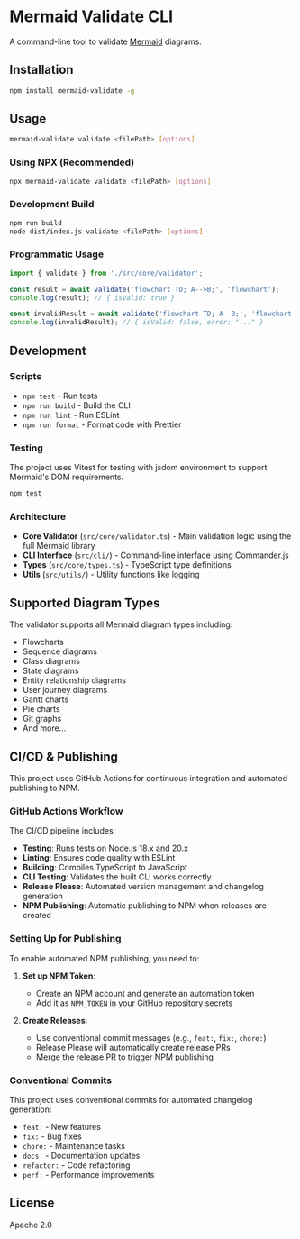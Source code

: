 # Mermaid Validate CLI

A command-line tool to validate [Mermaid](https://mermaid.js.org/) diagrams.

## Installation

```bash
npm install mermaid-validate -g
```

## Usage

```bash
mermaid-validate validate <filePath> [options]
```

### Using NPX (Recommended)

```bash
npx mermaid-validate validate <filePath> [options]
```

### Development Build

```bash
npm run build
node dist/index.js validate <filePath> [options]
```

### Programmatic Usage

```typescript
import { validate } from './src/core/validator';

const result = await validate('flowchart TD; A-->B;', 'flowchart');
console.log(result); // { isValid: true }

const invalidResult = await validate('flowchart TD; A--B;', 'flowchart');
console.log(invalidResult); // { isValid: false, error: "..." }
```

## Development

### Scripts

- `npm test` - Run tests
- `npm run build` - Build the CLI
- `npm run lint` - Run ESLint
- `npm run format` - Format code with Prettier

### Testing

The project uses Vitest for testing with jsdom environment to support Mermaid's DOM requirements.

```bash
npm test
```

### Architecture

- **Core Validator** (`src/core/validator.ts`) - Main validation logic using the full Mermaid library
- **CLI Interface** (`src/cli/`) - Command-line interface using Commander.js
- **Types** (`src/core/types.ts`) - TypeScript type definitions
- **Utils** (`src/utils/`) - Utility functions like logging

## Supported Diagram Types

The validator supports all Mermaid diagram types including:
- Flowcharts
- Sequence diagrams
- Class diagrams
- State diagrams
- Entity relationship diagrams
- User journey diagrams
- Gantt charts
- Pie charts
- Git graphs
- And more...

## CI/CD & Publishing

This project uses GitHub Actions for continuous integration and automated publishing to NPM.

### GitHub Actions Workflow

The CI/CD pipeline includes:
- **Testing**: Runs tests on Node.js 18.x and 20.x
- **Linting**: Ensures code quality with ESLint
- **Building**: Compiles TypeScript to JavaScript
- **CLI Testing**: Validates the built CLI works correctly
- **Release Please**: Automated version management and changelog generation
- **NPM Publishing**: Automatic publishing to NPM when releases are created

### Setting Up for Publishing

To enable automated NPM publishing, you need to:

1. **Set up NPM Token**:
   - Create an NPM account and generate an automation token
   - Add it as `NPM_TOKEN` in your GitHub repository secrets

2. **Create Releases**:
   - Use conventional commit messages (e.g., `feat:`, `fix:`, `chore:`)
   - Release Please will automatically create release PRs
   - Merge the release PR to trigger NPM publishing

### Conventional Commits

This project uses conventional commits for automated changelog generation:
- `feat:` - New features
- `fix:` - Bug fixes
- `chore:` - Maintenance tasks
- `docs:` - Documentation updates
- `refactor:` - Code refactoring
- `perf:` - Performance improvements

## License

Apache 2.0
